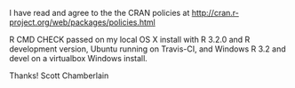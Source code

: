 I have read and agree to the the CRAN policies at
http://cran.r-project.org/web/packages/policies.html

R CMD CHECK passed on my local OS X install with R 3.2.0 and
R development version, Ubuntu running on Travis-CI, and Windows
R 3.2 and devel on a virtualbox Windows install.

Thanks! Scott Chamberlain
